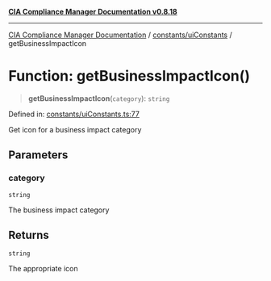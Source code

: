 [**CIA Compliance Manager Documentation v0.8.18**](../../../README.md)

***

[CIA Compliance Manager Documentation](../../../modules.md) / [constants/uiConstants](../README.md) / getBusinessImpactIcon

# Function: getBusinessImpactIcon()

> **getBusinessImpactIcon**(`category`): `string`

Defined in: [constants/uiConstants.ts:77](https://github.com/Hack23/cia-compliance-manager/blob/509f2f6138f4e24aa7fe1ae9432ec1ccefbe5f32/src/constants/uiConstants.ts#L77)

Get icon for a business impact category

## Parameters

### category

`string`

The business impact category

## Returns

`string`

The appropriate icon
